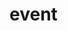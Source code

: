 # event
  <api-doc 
    :apifiles='{"files":[{"name":"protobuf/api/event.proto","description":"","package":"api","hasEnums":false,"hasExtensions":false,"hasMessages":true,"hasServices":true,"enums":[],"extensions":[],"messages":[{"name":"CreateEventRequest","longName":"CreateEventRequest","fullName":"api.CreateEventRequest","description":"CreateEventRequest defines request for execution update.","hasExtensions":false,"hasFields":true,"extensions":[],"fields":[{"name":"instanceHash","description":"instanceHash is hash of instance that can proceed an execution.","label":"","type":"bytes","longType":"bytes","fullType":"bytes","ismap":false,"defaultValue":""},{"name":"key","description":"key is the key of the event.","label":"","type":"string","longType":"string","fullType":"string","ismap":false,"defaultValue":""},{"name":"data","description":"data is the data for the event.","label":"","type":"Struct","longType":"mesg.protobuf.Struct","fullType":"mesg.protobuf.Struct","ismap":false,"defaultValue":""}]},{"name":"CreateEventResponse","longName":"CreateEventResponse","fullName":"api.CreateEventResponse","description":"CreateEventResponse defines response for execution update.","hasExtensions":false,"hasFields":true,"extensions":[],"fields":[{"name":"hash","description":"Hash represents event.","label":"","type":"bytes","longType":"bytes","fullType":"bytes","ismap":false,"defaultValue":""}]},{"name":"StreamEventRequest","longName":"StreamEventRequest","fullName":"api.StreamEventRequest","description":"StreamEventRequest defines request to retrieve a stream of events.","hasExtensions":false,"hasFields":true,"extensions":[],"fields":[{"name":"filter","description":"Filter used to filter a stream of events.","label":"","type":"Filter","longType":"StreamEventRequest.Filter","fullType":"api.StreamEventRequest.Filter","ismap":false,"defaultValue":""}]},{"name":"Filter","longName":"StreamEventRequest.Filter","fullName":"api.StreamEventRequest.Filter","description":"Filter contains filtering criteria.","hasExtensions":false,"hasFields":true,"extensions":[],"fields":[{"name":"hash","description":"hash to filter events.","label":"","type":"bytes","longType":"bytes","fullType":"bytes","ismap":false,"defaultValue":""},{"name":"instanceHash","description":"instance&rsquo;s hash to filter events.","label":"","type":"bytes","longType":"bytes","fullType":"bytes","ismap":false,"defaultValue":""},{"name":"key","description":"key is the key of the event.","label":"","type":"string","longType":"string","fullType":"string","ismap":false,"defaultValue":""}]}],"services":[{"name":"Event","longName":"Event","fullName":"api.Event","description":"This is the API to interact with the Events.\n\nThis API is a [gRPC](https://grpc.io/) API.\n\nThe source file of this API is hosted on [GitHub](https://github.com/mesg-foundation/engine/blob/master/protobuf/api/event.proto).","methods":[{"name":"Create","description":"Create creates event with data.","requestType":"CreateEventRequest","requestLongType":"CreateEventRequest","requestFullType":"api.CreateEventRequest","requestStreaming":false,"responseType":"CreateEventResponse","responseLongType":"CreateEventResponse","responseFullType":"api.CreateEventResponse","responseStreaming":false},{"name":"Stream","description":"Stream returns a stream of events that satisfy criteria\nspecified in a request.","requestType":"StreamEventRequest","requestLongType":"StreamEventRequest","requestFullType":"api.StreamEventRequest","requestStreaming":false,"responseType":"Event","responseLongType":".types.Event","responseFullType":"types.Event","responseStreaming":true}]}]}],"scalarValueTypes":[{"protoType":"double","notes":"","cppType":"double","csType":"double","goType":"float64","javaType":"double","phpType":"float","pythonType":"float","rubyType":"Float"},{"protoType":"float","notes":"","cppType":"float","csType":"float","goType":"float32","javaType":"float","phpType":"float","pythonType":"float","rubyType":"Float"},{"protoType":"int32","notes":"Uses variable-length encoding. Inefficient for encoding negative numbers – if your field is likely to have negative values, use sint32 instead.","cppType":"int32","csType":"int","goType":"int32","javaType":"int","phpType":"integer","pythonType":"int","rubyType":"Bignum or Fixnum (as required)"},{"protoType":"int64","notes":"Uses variable-length encoding. Inefficient for encoding negative numbers – if your field is likely to have negative values, use sint64 instead.","cppType":"int64","csType":"long","goType":"int64","javaType":"long","phpType":"integer/string","pythonType":"int/long","rubyType":"Bignum"},{"protoType":"uint32","notes":"Uses variable-length encoding.","cppType":"uint32","csType":"uint","goType":"uint32","javaType":"int","phpType":"integer","pythonType":"int/long","rubyType":"Bignum or Fixnum (as required)"},{"protoType":"uint64","notes":"Uses variable-length encoding.","cppType":"uint64","csType":"ulong","goType":"uint64","javaType":"long","phpType":"integer/string","pythonType":"int/long","rubyType":"Bignum or Fixnum (as required)"},{"protoType":"sint32","notes":"Uses variable-length encoding. Signed int value. These more efficiently encode negative numbers than regular int32s.","cppType":"int32","csType":"int","goType":"int32","javaType":"int","phpType":"integer","pythonType":"int","rubyType":"Bignum or Fixnum (as required)"},{"protoType":"sint64","notes":"Uses variable-length encoding. Signed int value. These more efficiently encode negative numbers than regular int64s.","cppType":"int64","csType":"long","goType":"int64","javaType":"long","phpType":"integer/string","pythonType":"int/long","rubyType":"Bignum"},{"protoType":"fixed32","notes":"Always four bytes. More efficient than uint32 if values are often greater than 2^28.","cppType":"uint32","csType":"uint","goType":"uint32","javaType":"int","phpType":"integer","pythonType":"int","rubyType":"Bignum or Fixnum (as required)"},{"protoType":"fixed64","notes":"Always eight bytes. More efficient than uint64 if values are often greater than 2^56.","cppType":"uint64","csType":"ulong","goType":"uint64","javaType":"long","phpType":"integer/string","pythonType":"int/long","rubyType":"Bignum"},{"protoType":"sfixed32","notes":"Always four bytes.","cppType":"int32","csType":"int","goType":"int32","javaType":"int","phpType":"integer","pythonType":"int","rubyType":"Bignum or Fixnum (as required)"},{"protoType":"sfixed64","notes":"Always eight bytes.","cppType":"int64","csType":"long","goType":"int64","javaType":"long","phpType":"integer/string","pythonType":"int/long","rubyType":"Bignum"},{"protoType":"bool","notes":"","cppType":"bool","csType":"bool","goType":"bool","javaType":"boolean","phpType":"boolean","pythonType":"boolean","rubyType":"TrueClass/FalseClass"},{"protoType":"string","notes":"A string must always contain UTF-8 encoded or 7-bit ASCII text.","cppType":"string","csType":"string","goType":"string","javaType":"String","phpType":"string","pythonType":"str/unicode","rubyType":"String (UTF-8)"},{"protoType":"bytes","notes":"May contain any arbitrary sequence of bytes.","cppType":"string","csType":"ByteString","goType":"[]byte","javaType":"ByteString","phpType":"string","pythonType":"str","rubyType":"String (ASCII-8BIT)"}]}'
    :typefiles='{"files":[{"name":"protobuf/types/event.proto","description":"","package":"types","hasEnums":false,"hasExtensions":false,"hasMessages":true,"hasServices":false,"enums":[],"extensions":[],"messages":[{"name":"Event","longName":"Event","fullName":"types.Event","description":"Event represents a single event run in engine.","hasExtensions":false,"hasFields":true,"extensions":[],"fields":[{"name":"hash","description":"Hash is a unique hash to identify event.","label":"","type":"bytes","longType":"bytes","fullType":"bytes","ismap":false,"defaultValue":""},{"name":"instanceHash","description":"instanceHash is hash of instance that can proceed an execution.","label":"","type":"bytes","longType":"bytes","fullType":"bytes","ismap":false,"defaultValue":""},{"name":"key","description":"key is the key of the event.","label":"","type":"string","longType":"string","fullType":"string","ismap":false,"defaultValue":""},{"name":"data","description":"data is the data for the event.","label":"","type":"Struct","longType":"mesg.protobuf.Struct","fullType":"mesg.protobuf.Struct","ismap":false,"defaultValue":""}]}],"services":[]}],"scalarValueTypes":[{"protoType":"double","notes":"","cppType":"double","csType":"double","goType":"float64","javaType":"double","phpType":"float","pythonType":"float","rubyType":"Float"},{"protoType":"float","notes":"","cppType":"float","csType":"float","goType":"float32","javaType":"float","phpType":"float","pythonType":"float","rubyType":"Float"},{"protoType":"int32","notes":"Uses variable-length encoding. Inefficient for encoding negative numbers – if your field is likely to have negative values, use sint32 instead.","cppType":"int32","csType":"int","goType":"int32","javaType":"int","phpType":"integer","pythonType":"int","rubyType":"Bignum or Fixnum (as required)"},{"protoType":"int64","notes":"Uses variable-length encoding. Inefficient for encoding negative numbers – if your field is likely to have negative values, use sint64 instead.","cppType":"int64","csType":"long","goType":"int64","javaType":"long","phpType":"integer/string","pythonType":"int/long","rubyType":"Bignum"},{"protoType":"uint32","notes":"Uses variable-length encoding.","cppType":"uint32","csType":"uint","goType":"uint32","javaType":"int","phpType":"integer","pythonType":"int/long","rubyType":"Bignum or Fixnum (as required)"},{"protoType":"uint64","notes":"Uses variable-length encoding.","cppType":"uint64","csType":"ulong","goType":"uint64","javaType":"long","phpType":"integer/string","pythonType":"int/long","rubyType":"Bignum or Fixnum (as required)"},{"protoType":"sint32","notes":"Uses variable-length encoding. Signed int value. These more efficiently encode negative numbers than regular int32s.","cppType":"int32","csType":"int","goType":"int32","javaType":"int","phpType":"integer","pythonType":"int","rubyType":"Bignum or Fixnum (as required)"},{"protoType":"sint64","notes":"Uses variable-length encoding. Signed int value. These more efficiently encode negative numbers than regular int64s.","cppType":"int64","csType":"long","goType":"int64","javaType":"long","phpType":"integer/string","pythonType":"int/long","rubyType":"Bignum"},{"protoType":"fixed32","notes":"Always four bytes. More efficient than uint32 if values are often greater than 2^28.","cppType":"uint32","csType":"uint","goType":"uint32","javaType":"int","phpType":"integer","pythonType":"int","rubyType":"Bignum or Fixnum (as required)"},{"protoType":"fixed64","notes":"Always eight bytes. More efficient than uint64 if values are often greater than 2^56.","cppType":"uint64","csType":"ulong","goType":"uint64","javaType":"long","phpType":"integer/string","pythonType":"int/long","rubyType":"Bignum"},{"protoType":"sfixed32","notes":"Always four bytes.","cppType":"int32","csType":"int","goType":"int32","javaType":"int","phpType":"integer","pythonType":"int","rubyType":"Bignum or Fixnum (as required)"},{"protoType":"sfixed64","notes":"Always eight bytes.","cppType":"int64","csType":"long","goType":"int64","javaType":"long","phpType":"integer/string","pythonType":"int/long","rubyType":"Bignum"},{"protoType":"bool","notes":"","cppType":"bool","csType":"bool","goType":"bool","javaType":"boolean","phpType":"boolean","pythonType":"boolean","rubyType":"TrueClass/FalseClass"},{"protoType":"string","notes":"A string must always contain UTF-8 encoded or 7-bit ASCII text.","cppType":"string","csType":"string","goType":"string","javaType":"String","phpType":"string","pythonType":"str/unicode","rubyType":"String (UTF-8)"},{"protoType":"bytes","notes":"May contain any arbitrary sequence of bytes.","cppType":"string","csType":"ByteString","goType":"[]byte","javaType":"ByteString","phpType":"string","pythonType":"str","rubyType":"String (ASCII-8BIT)"}]}'
  />
